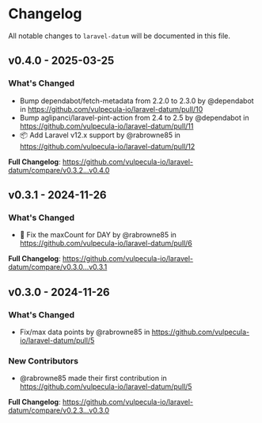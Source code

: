 # Changelog

All notable changes to `laravel-datum` will be documented in this file.

## v0.4.0 - 2025-03-25

### What's Changed

* Bump dependabot/fetch-metadata from 2.2.0 to 2.3.0 by @dependabot in https://github.com/vulpecula-io/laravel-datum/pull/10
* Bump aglipanci/laravel-pint-action from 2.4 to 2.5 by @dependabot in https://github.com/vulpecula-io/laravel-datum/pull/11
* 📦 Add Laravel v12.x support by @rabrowne85 in https://github.com/vulpecula-io/laravel-datum/pull/12

**Full Changelog**: https://github.com/vulpecula-io/laravel-datum/compare/v0.3.2...v0.4.0

## v0.3.1 - 2024-11-26

### What's Changed

* 🐞 Fix the maxCount for DAY by @rabrowne85 in https://github.com/vulpecula-io/laravel-datum/pull/6

**Full Changelog**: https://github.com/vulpecula-io/laravel-datum/compare/v0.3.0...v0.3.1

## v0.3.0 - 2024-11-26

### What's Changed

* Fix/max data points by @rabrowne85 in https://github.com/vulpecula-io/laravel-datum/pull/5

### New Contributors

* @rabrowne85 made their first contribution in https://github.com/vulpecula-io/laravel-datum/pull/5

**Full Changelog**: https://github.com/vulpecula-io/laravel-datum/compare/v0.2.3...v0.3.0
